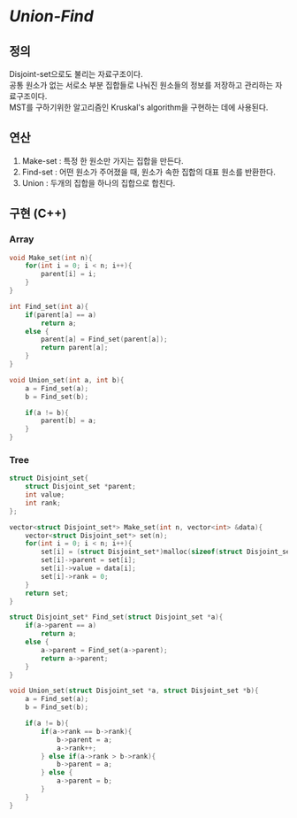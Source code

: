 # ***Union-Find***
## 정의
Disjoint-set으로도 불리는 자료구조이다.
</br> 공통 원소가 없는 서로소 부분 집합들로 나눠진 원소들의 정보를 저장하고 관리하는 자료구조이다.
</br> MST를 구하기위한 알고리즘인 Kruskal's algorithm을 구현하는 데에 사용된다.
## 연산
1. Make-set : 특정 한 원소만 가지는 집합을 만든다.
2. Find-set : 어떤 원소가 주어졌을 때, 원소가 속한 집합의 대표 원소를 반환한다.
3. Union : 두개의 집합을 하나의 집합으로 합친다.
## 구현 (C++) 
### Array
```c++
void Make_set(int n){
    for(int i = 0; i < n; i++){
        parent[i] = i;
    }
}

int Find_set(int a){
    if(parent[a] == a)
        return a;
    else {
        parent[a] = Find_set(parent[a]);
        return parent[a];
    }
}

void Union_set(int a, int b){
    a = Find_set(a);
    b = Find_set(b);

    if(a != b){
        parent[b] = a;
    }
}
```
### Tree
```c++
struct Disjoint_set{
    struct Disjoint_set *parent;
    int value;
    int rank;
};

vector<struct Disjoint_set*> Make_set(int n, vector<int> &data){
    vector<struct Disjoint_set*> set(n);
    for(int i = 0; i < n; i++){
        set[i] = (struct Disjoint_set*)malloc(sizeof(struct Disjoint_set));
        set[i]->parent = set[i];
        set[i]->value = data[i];
        set[i]->rank = 0;
    }
    return set;
}

struct Disjoint_set* Find_set(struct Disjoint_set *a){
    if(a->parent == a)
        return a;
    else {
        a->parent = Find_set(a->parent);
        return a->parent;
    }
}

void Union_set(struct Disjoint_set *a, struct Disjoint_set *b){
    a = Find_set(a);
    b = Find_set(b);

    if(a != b){
        if(a->rank == b->rank){
            b->parent = a;
            a->rank++;
        } else if(a->rank > b->rank){
            b->parent = a;
        } else {
            a->parent = b;
        }
    }
} 
```